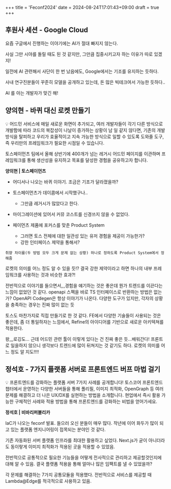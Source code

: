 +++
title = 'Feconf2024'
date = 2024-08-24T17:01:43+09:00
draft = true
+++

## 후원사 세션 - Google Cloud

요즘 구글에서 진행하는 이야기에는 AI가 절대 빠지지 않는다.

사실 그만 시야를 돌릴 때도 된 것 같지만, 그만큼 집중시키고자 하는 이유가 따로 있겠지!

일전에 AI 관련해서 사단이 한 번 났음에도, Google에서는 기조를 유지하는 듯하다.

사내 연구진분들이 꾸준히 모델을 공개하고 있는데, 돈 많은 빅테크여서 가능한 듯하다..

AI 를 아는 개발자가 맞긴 해!

## 양의현 - 바퀴 대신 로켓 만들기

<aside>
💡 어드민 서비스에 매일 새로운 화면이 추가되고, 여러 개발자들이 각기 다른 방식으로 개발함에 따라 코드의 복잡성이 나날이 증가하는 상황이 남 일 같지 않다면, 기존의 개발 방식을 탈피하고 우리가 효율적이고 지속 가능한 방식으로 일할 수 있도록 도와줄 도구, 즉 우리만의 프레임워크가 필요한 시점일 수 있습니다.

토스페이먼츠 팀에서 올해 상반기에 400개가 넘는 레거시 어드민 페이지를 이관하며 프레임워크를 통해 생산성을 유지하고 목표를 달성한 경험을 공유하고자 합니다.

**양의현 | 토스페이먼츠**

</aside>

- 어디서나 나오는 바퀴 이야기. 조금은 기조가 달라졌을까?
- 토스페이먼츠가 데이콤에서 시작했구나..
    - 그만큼 레거시가 많았다고 한다.

- 마이그레이션에 있어서 커뮤 코스트를 신경쓰지 않을 수 없었다.
- 페이먼츠 제품에 포커스를 맞춘 Product System
    - 그러면 토스 전체에 대한 일관성 있는 유저 경험을 제공이 가능한가?
    - 강한 인터페이스 제약을 통해서?

`취향 차이를(두 방법 모두 크게 문제 없는 상황) 하나로 정하도록 Product System에서 정해줌` 

로켓의 의미를 어느 정도 알 수 있을 듯!?
결국 강한 제약이라고 하면 하나의 내부 프레임워크를 사용하는 것과 비슷한 효과?!

전반적으로 이야기를 들으면서,,,경험을 얘기하는 것은 좋은데 뭔가 트렌드를 이끈다는 느낌이 없었던 것 같다.
openapi 스펙을 바로 TS 인터페이스로 반환하는 방법은 없는가?
OpenAPI Codegen은 항상 이야기가 나온다.
다양한 도구가 있지만, 각자의 상황을 충족하는 경우는 진짜 많이 없는 듯

토스도 마찬가지로 직접 만들기로 한 것 같다.
FE에서 다양한 기술들이 사용되는 것은 좋은데,
좀 더 통일하자는 느낌에서, Refine의 아이디어를 기반으로 새로운 아키텍쳐를 적용한다.

왕,,,로깅도…
근데 어드민 관련 툴이 이렇게 있다는 건 진짜 좋은 듯…배워간다!
프론트로 일을하지 않으니 생각보다 트렌드에 많이 뒤쳐지는 것 같기도 하다.
로켓의 의미를 어느 정도 알 지도!!!!

## 정석호 - 7가지 플랫폼 서버로 프론트엔드 버프 마법 걸기

<aside>
💡 프론트엔드를 강화하는 플랫폼 서버 7가지 사례를 공개합니다! 토스코어 프론트엔드 챕터에서 운영하는 다양한 서버들을 통해 폴리필, 이미지 최적화, OpenGraph 등 여러 문제를 해결하고 더 나은 UX/DX를 실현하는 방법을 소개합니다. 현업에서 즉시 활용 가능한 구체적인 사례와 적용 방법을 통해 프론트엔드를 강화하는 비법을 얻어가세요.

**정석호 | 비바리퍼블리카**
</aside>

IaC가 나오는 feconf 발표. 들으러 오신 분들이 매우 많다.
작년에 이어 화두가 많이 되고 있는 플랫폼 엔지니어링이 접목되는 분야인 것 같다.

기존 자동화된 서버 플랫폼 인프라를 최대한 활용하고 싶었다.
Next.js가 굳이 아니더라도 동이랗게 이미지 최적화가 적용된 곳을 적용할 수 있었음.

전반적으로 공통적으로 필요한 기능들을 어떻게 전사적으로 관리하고 제공할것인지에 대해 알 수 있음.
결국 플랫폼 적용을 통해 얼마나 많은 임팩트를 낼 수 있었을까?

각 문제를 해결하는 7가지 공통모듈을 적용했다.
전반적으로 서비스를 제공할 때 Lambda@Edge를 적극적으로 사용하고 있음.